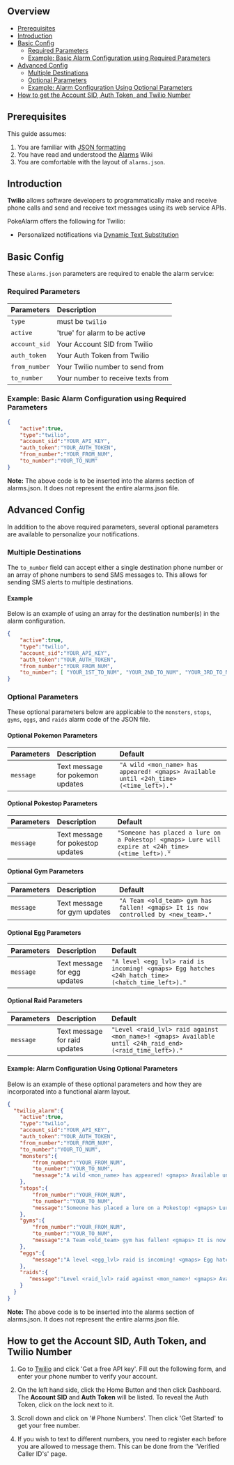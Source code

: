 ## Overview

* [Prerequisites](#prerequisites)
* [Introduction](#introduction)
* [Basic Config](#basic-config)
  * [Required Parameters](#required-parameters)
  * [Example: Basic Alarm Configuration using Required Parameters](#example-basic-alarm-configuration-using-required-parameters)
* [Advanced Config](#advanced-config)
  * [Multiple Destinations](#multiple-destinations)
  * [Optional Parameters](#optional-parameters)
  * [Example: Alarm Configuration Using Optional Parameters](#example-alarm-configuration-using-optional-parameters)
* [How to get the Account SID, Auth Token, and Twilio Number](#how-to-get-the-account-sid-auth-token-and-twilio-number)

## Prerequisites

This guide assumes:

1. You are familiar with [JSON formatting](https://www.w3schools.com/js/js_json_intro.asp)
2. You have read and understood the [Alarms](alarms) Wiki
3. You are comfortable with the layout of `alarms.json`.

## Introduction

**Twilio** allows software developers to programmatically make and receive
phone calls and send and receive text messages using its web service APIs.

PokeAlarm offers the following for Twilio:

* Personalized notifications via [Dynamic Text Substitution](Dynamic-Text-Substitution)

## Basic Config

These `alarms.json` parameters are required to enable the alarm service:

### Required Parameters

| Parameters     | Description                            |
|:-------------- |:---------------------------------------|
|`type`          | must be `twilio`                       |
|`active`        | 'true' for alarm to be active          |
|`account_sid`   | Your Account SID from Twilio           |
|`auth_token`    | Your Auth Token from Twilio            |
|`from_number`   | Your Twilio number to send from        |
|`to_number`     | Your number to receive texts from      |

### Example: Basic Alarm Configuration using Required Parameters

```json
{
	"active":true,
	"type":"twilio",
	"account_sid":"YOUR_API_KEY",
	"auth_token":"YOUR_AUTH_TOKEN",
	"from_number":"YOUR_FROM_NUM",
	"to_number":"YOUR_TO_NUM"
}
```
**Note:** The above code is to be inserted into the alarms section of
alarms.json. It does not represent the entire alarms.json file.

## Advanced Config
In addition to the above required parameters, several optional parameters
are available to personalize your notifications.

### Multiple Destinations

The `to_number` field can accept either a single destination phone number
or an array of phone numbers to send SMS messages to. This allows for
sending SMS alerts to multiple destinations.

#### Example

Below is an example of using an array for the destination number(s) in the
alarm configuration.

```json
{
	"active":true,
	"type":"twilio",
	"account_sid":"YOUR_API_KEY",
	"auth_token":"YOUR_AUTH_TOKEN",
	"from_number":"YOUR_FROM_NUM",
	"to_number": [ "YOUR_1ST_TO_NUM", "YOUR_2ND_TO_NUM", "YOUR_3RD_TO_NUM" ]
}
```

### Optional Parameters

These optional parameters below are applicable to the `monsters`, `stops`,
`gyms`, `eggs`, and `raids` alarm code of the JSON file.

#### Optional Pokemon Parameters
| Parameters  | Description                     | Default                                                    |
|:------------|:--------------------------------|:-----------------------------------------------------------|
|`message`		| Text message for pokemon updates	| `"A wild <mon_name> has appeared! <gmaps> Available until <24h_time> (<time_left>)."` |

#### Optional Pokestop Parameters
| Parameters  | Description                            | Default																			                 |
|:------------|:---------------------------------------|:--------------------------------------------------------------|
|`message`		| Text message for pokestop updates		   | `"Someone has placed a lure on a Pokestop! <gmaps> Lure will expire at <24h_time> (<time_left>)."` |

#### Optional Gym Parameters
| Parameters  | Description                          | Default                                                       |
|:------------|:-------------------------------------|:--------------------------------------------------------------|
|`message`		| Text message for gym updates         | `"A Team <old_team> gym has fallen! <gmaps> It is now controlled by <new_team>."` |

#### Optional Egg Parameters
| Parameters  | Description                          | Default                                                       |
|:------------|:-------------------------------------|:--------------------------------------------------------------|
|`message`		| Text message for egg updates         | `"A level <egg_lvl> raid is incoming! <gmaps> Egg hatches <24h_hatch_time> (<hatch_time_left>)."` |

#### Optional Raid Parameters
| Parameters  | Description                          | Default                                                       |
|:------------|:-------------------------------------|:--------------------------------------------------------------|
|`message`		| Text message for raid updates        | `"Level <raid_lvl> raid against <mon_name>! <gmaps> Available until <24h_raid_end> (<raid_time_left>)."` |

#### Example: Alarm Configuration Using Optional Parameters

Below is an example of these optional parameters and how they are incorporated
into a functional alarm layout.

```json
{
  "twilio_alarm":{
    "active":true,
    "type":"twilio",
    "account_sid":"YOUR_API_KEY",
    "auth_token":"YOUR_AUTH_TOKEN",
    "from_number":"YOUR_FROM_NUM",
    "to_number":"YOUR_TO_NUM",
    "monsters":{
        "from_number":"YOUR_FROM_NUM",
        "to_number":"YOUR_TO_NUM",
        "message":"A wild <mon_name> has appeared! <gmaps> Available until <24h_time> (<time_left>)."
    },
    "stops":{
        "from_number":"YOUR_FROM_NUM",
        "to_number":"YOUR_TO_NUM",
        "message":"Someone has placed a lure on a Pokestop! <gmaps> Lure will expire at <24h_time> (<time_left>)."
    },
    "gyms":{
        "from_number":"YOUR_FROM_NUM",
        "to_number":"YOUR_TO_NUM",
        "message":"A Team <old_team> gym has fallen! <gmaps> It is now controlled by <new_team>."
    },
    "eggs":{
        "message":"A level <egg_lvl> raid is incoming! <gmaps> Egg hatches <24h_hatch_time> (<hatch_time_left>)."
    },
    "raids":{
       "message":"Level <raid_lvl> raid against <mon_name>! <gmaps> Available until <24h_raid_end> (<raid_time_left>)."
    }
  }
}
```
**Note:** The above code is to be inserted into the alarms section of
alarms.json. It does not represent the entire alarms.json file.

## How to get the Account SID, Auth Token, and Twilio Number

1. Go to [Twilio](https://www.twilio.com) and click 'Get a free API key'.
Fill out the following form, and enter your phone number to verify your
account.

2. On the left hand side, click the Home Button and then click Dashboard.
The **Account SID** and **Auth Token** will be listed. To reveal the Auth
Token, click on the lock next to it.

3. Scroll down and click on '# Phone Numbers'. Then click 'Get Started'
to get your free number.

4. If you wish to text to different numbers, you need to register each before
you are allowed to message them. This can be done from the 'Verified Caller
ID's' page.
